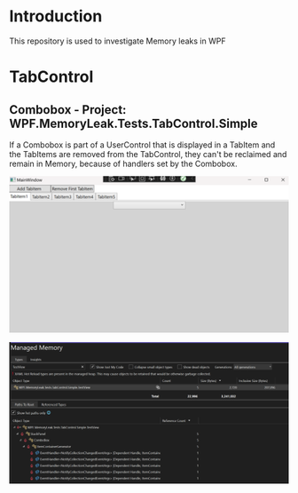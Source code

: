 # Introduction
This repository is used to investigate Memory leaks in WPF

# TabControl
## Combobox - Project: WPF.MemoryLeak.Tests.TabControl.Simple
If a Combobox is part of a UserControl that is displayed in a TabItem and the TabItems are removed from the TabControl, they can't be reclaimed and remain in Memory, because of handlers set by the Combobox.


![alt text](https://github.com/D-Bracket/WPF.MemoryLeak.Tests/blob/main/Documentation/TabControl_ComboBox/TabControl_Memory_Leak_1_TabItems_Added_Afterwards_Removed.png?raw=true)


![alt text](https://github.com/D-Bracket/WPF.MemoryLeak.Tests/blob/main/Documentation/TabControl_ComboBox/TabControl_Memory_Leak_3_UserControls_Are_Not_Reclaimed.png?raw=true)
